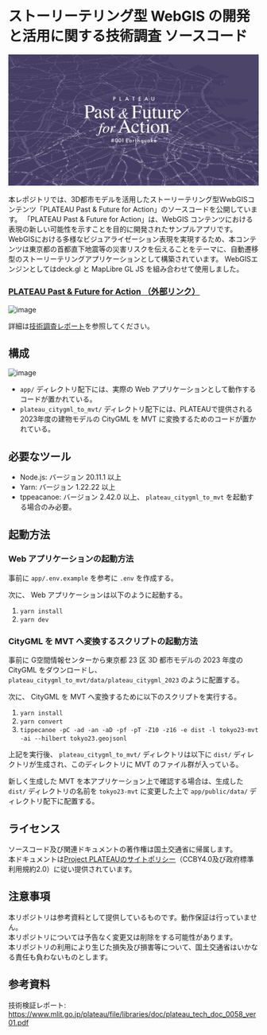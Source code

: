 # ストーリーテリング型 WebGIS の開発と活用に関する技術調査 ソースコード

![thumbnail](./app/public/img/ogi.png)
  
本レポジトリでは、3D都市モデルを活用したストーリーテリング型WwbGISコンテンツ「PLATEAU Past & Future for Action」のソースコードを公開しています。
「PLATEAU Past & Future for Action」は、WebGIS コンテンツにおける表現の新しい可能性を示すことを目的に開発されたサンプルアプリです。WebGISにおける多様なビジュアライゼーション表現を実現するため、本コンテンツは東京都の首都直下地震等の災害リスクを伝えることをテーマに、自動遷移型のストーリーテリングアプリケーションとして構築されています。
WebGISエンジンとしてはdeck.gl と MapLibre GL JS を組み合わせて使用しました。

### [PLATEAU Past & Future for Action （外部リンク）](https://www.mlit.go.jp/plateau/plateau-pffa/)


![image](https://github.com/Project-PLATEAU/storytelling-webgis-sample/assets/79615787/00867ccc-8479-41b9-b363-6295bdb30e46)


詳細は[技術調査レポート](https://www.mlit.go.jp/plateau/file/libraries/doc/plateau_tech_doc_0058_ver01.pdf)を参照してください。

  
## 構成

![image](https://github.com/Project-PLATEAU/storytelling-webgis-sample/assets/79615787/99f757dc-c076-49e6-9830-9520adf40c70)


- `app/` ディレクトリ配下には、実際の Web アプリケーションとして動作するコードが置かれている。
- `plateau_citygml_to_mvt/` ディレクトリ配下には、PLATEAUで提供される2023年度の建物モデルの CityGML を MVT に変換するためのコードが置かれている。

## 必要なツール

- Node.js: バージョン 20.11.1 以上
- Yarn: バージョン 1.22.22 以上
- tppeacanoe: バージョン 2.42.0 以上、 `plateau_citygml_to_mvt` を起動する場合のみ必要。

## 起動方法

### Web アプリケーションの起動方法

事前に `app/.env.example` を参考に `.env` を作成する。
  
次に、 Web アプリケーションは以下のように起動する。

1. `yarn install`
2. `yarn dev`

### CityGML を MVT へ変換するスクリプトの起動方法

事前に G空間情報センターから東京都 23 区 3D 都市モデルの 2023 年度の CityGML をダウンロードし、`plateau_citygml_to_mvt/data/plateau_citygml_2023` のように配置する。  
  
次に、 CityGML を MVT へ変換するために以下のスクリプトを実行する。

1. `yarn install`
2. `yarn convert`
3. `tippecanoe -pC -ad -an -aD -pf -pT -Z10 -z16 -e dist -l tokyo23-mvt -ai --hilbert tokyo23.geojsonl`

上記を実行後、 `plateau_citygml_to_mvt/` ディレクトリは以下に `dist/` ディレクトリが生成され、このディレクトリに MVT のファイル群が入っている。  
  
新しく生成した MVT を本アプリケーション上で確認する場合は、生成した `dist/` ディレクトリの名前を `tokyo23-mvt` に変更した上で `app/public/data/` ディレクトリ配下に配置する。

## ライセンス
ソースコード及び関連ドキュメントの著作権は国土交通省に帰属します。  
本ドキュメントは[Project PLATEAUのサイトポリシー](https://www.mlit.go.jp/plateau/site-policy/)（CCBY4.0及び政府標準利用規約2.0）に従い提供されています。

## 注意事項
本リポジトリは参考資料として提供しているものです。動作保証は行っていません。  
本リポジトリについては予告なく変更又は削除をする可能性があります。  
本リポジトリの利用により生じた損失及び損害等について、国土交通省はいかなる責任も負わないものとします。  

## 参考資料
技術検証レポート: https://www.mlit.go.jp/plateau/file/libraries/doc/plateau_tech_doc_0058_ver01.pdf
